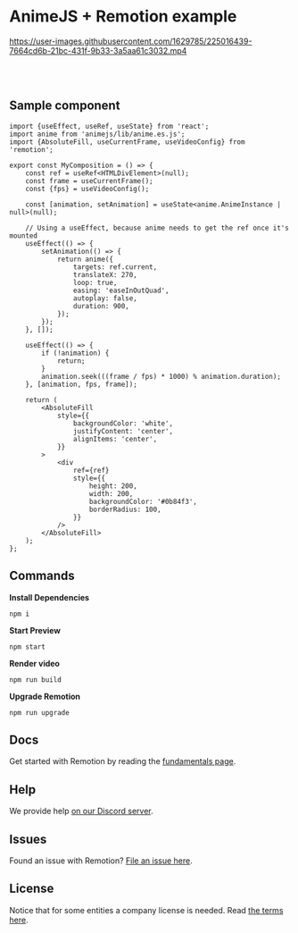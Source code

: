 # AnimeJS + Remotion example

https://user-images.githubusercontent.com/1629785/225016439-7664cd6b-21bc-431f-9b33-3a5aa61c3032.mp4

<br/>
<br/>

## Sample component

```tsx
import {useEffect, useRef, useState} from 'react';
import anime from 'animejs/lib/anime.es.js';
import {AbsoluteFill, useCurrentFrame, useVideoConfig} from 'remotion';

export const MyComposition = () => {
	const ref = useRef<HTMLDivElement>(null);
	const frame = useCurrentFrame();
	const {fps} = useVideoConfig();

	const [animation, setAnimation] = useState<anime.AnimeInstance | null>(null);

	// Using a useEffect, because anime needs to get the ref once it's mounted
	useEffect(() => {
		setAnimation(() => {
			return anime({
				targets: ref.current,
				translateX: 270,
				loop: true,
				easing: 'easeInOutQuad',
				autoplay: false,
				duration: 900,
			});
		});
	}, []);

	useEffect(() => {
		if (!animation) {
			return;
		}
		animation.seek(((frame / fps) * 1000) % animation.duration);
	}, [animation, fps, frame]);

	return (
		<AbsoluteFill
			style={{
				backgroundColor: 'white',
				justifyContent: 'center',
				alignItems: 'center',
			}}
		>
			<div
				ref={ref}
				style={{
					height: 200,
					width: 200,
					backgroundColor: '#0b84f3',
					borderRadius: 100,
				}}
			/>
		</AbsoluteFill>
	);
};
```

## Commands

**Install Dependencies**

```console
npm i
```

**Start Preview**

```console
npm start
```

**Render video**

```console
npm run build
```

**Upgrade Remotion**

```console
npm run upgrade
```

## Docs

Get started with Remotion by reading the [fundamentals page](https://www.remotion.dev/docs/the-fundamentals).

## Help

We provide help [on our Discord server](https://remotion.dev/discord).

## Issues

Found an issue with Remotion? [File an issue here](https://github.com/remotion-dev/remotion/issues/new).

## License

Notice that for some entities a company license is needed. Read [the terms here](https://github.com/remotion-dev/remotion/blob/main/LICENSE.md).
